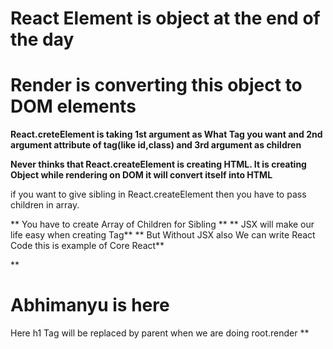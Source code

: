 # React Element is object at the end of the day

# Render is converting this object to DOM elements

**React.creteElement is taking 1st argument as What Tag you want and 2nd argument attribute of tag(like id,class) and 3rd argument as children**

**Never thinks that React.createElement is creating HTML. It is creating Object while rendering on DOM it will convert itself into HTML**

if you want to give sibling in React.createElement then you have to pass children in array.

** You have to create Array of Children for Sibling **
** JSX will make our life easy when creating Tag**
** But Without JSX also We can write React Code this is example of Core React**

\*\*

<div id="root">

<h1>Abhimanyu is here</h1>
</div> Here h1 Tag will be replaced by parent when we are doing root.render 
**
